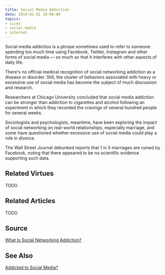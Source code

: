 ```yaml
---
title: Social Media Addiction
date: 2019-02-01 19:00:00
topics: 
- vices
- social-media
- internet
---
```


Social media addiction is a phrase sometimes used to refer to someone
spending too much time using Facebook, Twitter, Instagram and other forms of
social media — so much so that it interferes with other aspects of daily life.

There's no official medical recognition of social networking addiction as a
disease or disorder. Still, the cluster of behaviors associated with heavy or
excessive use of social media has become the subject of much discussion and
research.

Researchers at Chicago University concluded that social media addiction can be
stronger than addiction to cigarettes and alcohol following an experiment in which
they recorded the cravings of several hundred people for several weeks.

Sociologists and psychologists, meantime, have been exploring the impact of
social networking on real-world relationships, especially marriage, and some
have questioned whether excessive use of social media could play a role in
divorce.

The Wall Street Journal debunked reports that 1 in 5 marriages are ruined by
Facebook, noting that there appeared to be no scientific evidence supporting
such data.


## Related Virtues
TODO

## Related Articles
TODO

## Source
[What Is Social Networking Addiction?](https://www.lifewire.com/what-is-social-networking-addiction-2655246)

## See Also
[Addicted to Social Media?](https://www.psychologytoday.com/us/blog/in-excess/201805/addicted-social-media)
